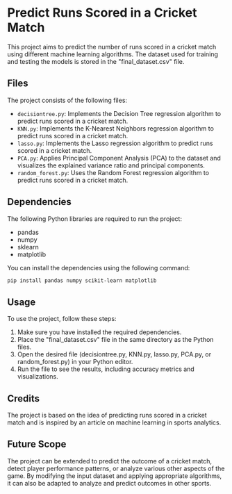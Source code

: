 # Predict Runs Scored in a Cricket Match

This project aims to predict the number of runs scored in a cricket match using different machine learning algorithms. The dataset used for training and testing the models is stored in the "final_dataset.csv" file.


## Files

The project consists of the following files:

- `decisiontree.py`: Implements the Decision Tree regression algorithm to predict runs scored in a cricket match.
- `KNN.py`: Implements the K-Nearest Neighbors regression algorithm to predict runs scored in a cricket match.
- `lasso.py`: Implements the Lasso regression algorithm to predict runs scored in a cricket match.
- `PCA.py`: Applies Principal Component Analysis (PCA) to the dataset and visualizes the explained variance ratio and principal components.
- `random_forest.py`: Uses the Random Forest regression algorithm to predict runs scored in a cricket match.


## Dependencies

The following Python libraries are required to run the project:

- pandas
- numpy
- sklearn
- matplotlib

You can install the dependencies using the following command:

```bash
pip install pandas numpy scikit-learn matplotlib
```


## Usage

To use the project, follow these steps:

1. Make sure you have installed the required dependencies.
2. Place the "final_dataset.csv" file in the same directory as the Python files.
3. Open the desired file (decisiontree.py, KNN.py, lasso.py, PCA.py, or random_forest.py) in your Python editor.
4. Run the file to see the results, including accuracy metrics and visualizations.


## Credits

The project is based on the idea of predicting runs scored in a cricket match and is inspired by an article on machine learning in sports analytics.


## Future Scope

The project can be extended to predict the outcome of a cricket match, detect player performance patterns, or analyze various other aspects of the game. By modifying the input dataset and applying appropriate algorithms, it can also be adapted to analyze and predict outcomes in other sports.